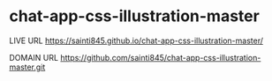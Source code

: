 # chat-app-css-illustration-master

LIVE URL   https://sainti845.github.io/chat-app-css-illustration-master/

DOMAIN URL   https://github.com/sainti845/chat-app-css-illustration-master.git
